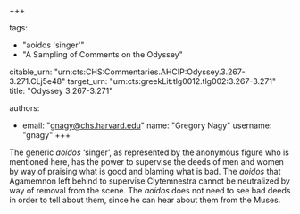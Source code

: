 +++

tags:
- "aoidos &#39;singer&#39;"
- "A Sampling of Comments on the Odyssey"

citable_urn: "urn:cts:CHS:Commentaries.AHCIP:Odyssey.3.267-3.271.CLj5e48"
target_urn: "urn:cts:greekLit:tlg0012.tlg002:3.267-3.271"
title: "Odyssey 3.267-3.271"

authors:
- email: "gnagy@chs.harvard.edu"
  name: "Gregory Nagy"
  username: "gnagy"
+++

<p>The generic <em>aoidos</em> ‘singer’, as represented by the anonymous figure who is mentioned here, has the power to supervise the deeds of men and women by way of praising what is good and blaming what is bad. The <em>aoidos</em> that Agamemnon left behind to supervise Clytemnestra cannot be neutralized by way of removal from the scene. The <em>aoidos</em> does not need to see bad deeds in order to tell about them, since he can hear about them from the Muses. </p>